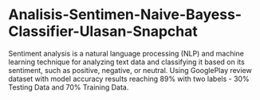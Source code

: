 # Analisis-Sentimen-Naive-Bayess-Classifier-Ulasan-Snapchat
Sentiment analysis is a natural language processing (NLP) and machine learning technique for analyzing text data and classifying it based on its sentiment, such as positive, negative, or neutral. Using GooglePlay review dataset with model accuracy results reaching 89% with two labels - 30% Testing Data and 70% Training Data.
